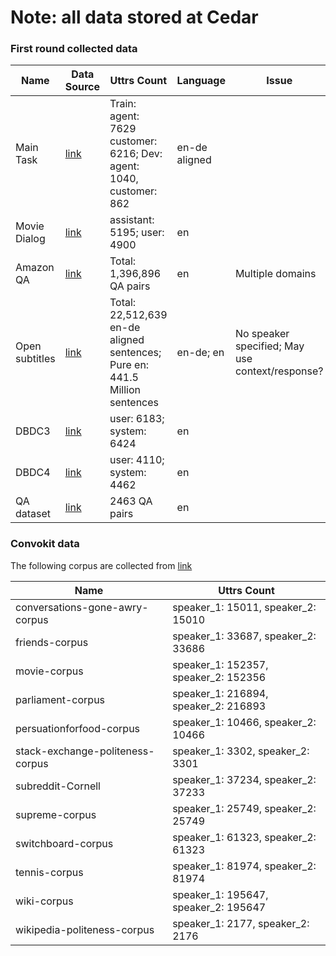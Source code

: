 
# Note: all data stored at Cedar

### First round collected data

| Name | Data Source | Uttrs Count | Language | Issue |
|------|-------------|---------------|----------|-------|
| Main Task | [link](http://www.statmt.org/wmt20/chat-task.html) | Train: agent: 7629  customer: 6216; Dev: agent: 1040, customer: 862 | en-de aligned | |
| Movie Dialog | [link](https://research.google/tools/datasets/coached-conversational-preference-elicitation/) | assistant: 5195; user: 4900 | en | |
|Amazon QA | [link](http://jmcauley.ucsd.edu/data/amazon/qa/) | Total: 1,396,896 QA pairs | en | Multiple domains |
| Open subtitles | [link](http://opus.nlpl.eu/OpenSubtitles-v2018.php) | Total: 22,512,639 en-de aligned sentences; Pure en: 441.5 Million sentences | en-de; en | No speaker specified; May use context/response? |
| DBDC3 | [link](https://dbd-challenge.github.io/dbdc3/datasets) | user: 6183; system: 6424 | en | |
| DBDC4 | [link](https://sites.google.com/site/dialoguebreakdowndetection4/datasets?authuser=0) | user: 4110; system: 4462 | en | |
| QA dataset | [link](http://www.cs.cmu.edu/~ark/QA-data/) | 2463 QA pairs | en | |


### Convokit data

The following corpus are collected from [link](https://convokit.cornell.edu/documentation/index.html)

|Name|Uttrs Count|
|----|-----------|
|conversations-gone-awry-corpus| speaker_1: 15011, speaker_2: 15010 |
|friends-corpus|speaker_1: 33687, speaker_2: 33686|
|movie-corpus|speaker_1: 152357, speaker_2: 152356|
|parliament-corpus|speaker_1: 216894, speaker_2: 216893|
|persuationforfood-corpus|speaker_1: 10466, speaker_2: 10466|
|stack-exchange-politeness-corpus|speaker_1: 3302, speaker_2: 3301|
|subreddit-Cornell|speaker_1: 37234, speaker_2: 37233|
|supreme-corpus|speaker_1: 25749, speaker_2: 25749|
|switchboard-corpus|speaker_1: 61323, speaker_2: 61323|
|tennis-corpus|speaker_1: 81974, speaker_2: 81974|
|wiki-corpus|speaker_1: 195647, speaker_2: 195647|
|wikipedia-politeness-corpus|speaker_1: 2177, speaker_2: 2176|
